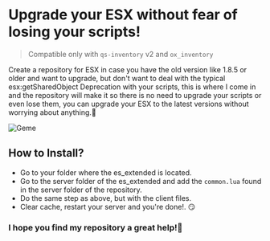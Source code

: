 # Upgrade your ESX without fear of losing your scripts! 
> Compatible only with `qs-inventory` v2 and `ox_inventory`

Create a repository for ESX in case you have the old version like 1.8.5 or older and want to upgrade, but don't want to deal with the typical esx:getSharedObject Deprecation with your scripts, this is where I come in and the repository will make it so there is no need to upgrade your scripts or even lose them, you can upgrade your ESX to the latest versions without worrying about anything.🥳

![Geme](https://avatars.githubusercontent.com/u/90888249?v=4)

## How to Install?
- Go to your folder where the es_extended is located.
- Go to the server folder of the es_extended and add the `common.lua` found in the server folder of the repository.
- Do the same step as above, but with the client files.
- Clear cache, restart your server and you're done!. 😏

### I hope you find my repository a great help!💖
